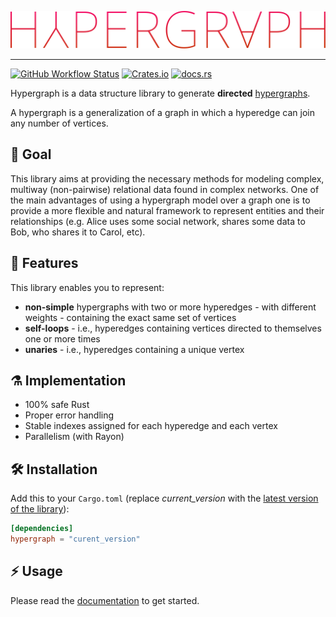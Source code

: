 ![graph](hypergraph.svg)

---

[<img alt="GitHub Workflow Status" src="https://img.shields.io/github/workflow/status/yamafaktory/hypergraph/ci?style=for-the-badge">](https://github.com/yamafaktory/hypergraph/actions/workflows/ci.yml) [<img alt="Crates.io" src="https://img.shields.io/crates/v/hypergraph?style=for-the-badge">](https://crates.io/crates/hypergraph/versions?sort=semver) [<img alt="docs.rs" src="https://img.shields.io/docsrs/hypergraph?style=for-the-badge">](https://docs.rs/hypergraph)

Hypergraph is a data structure library to generate **directed** [hypergraphs](https://en.wikipedia.org/wiki/Hypergraph).

A hypergraph is a generalization of a graph in which a hyperedge can join any number of vertices.

## 📣 Goal

This library aims at providing the necessary methods for modeling complex, multiway (non-pairwise) relational data found in complex networks.
One of the main advantages of using a hypergraph model over a graph one is to provide a more flexible and natural framework to represent entities and their relationships (e.g. Alice uses some social network, shares some data to Bob, who shares it to Carol, etc).

## 🎁 Features

This library enables you to represent:

- **non-simple** hypergraphs with two or more hyperedges - with different weights - containing the exact same set of vertices
- **self-loops** - i.e., hyperedges containing vertices directed to themselves one or more times
- **unaries** - i.e., hyperedges containing a unique vertex

## ⚗️ Implementation

- 100% safe Rust
- Proper error handling
- Stable indexes assigned for each hyperedge and each vertex
- Parallelism (with Rayon)

## 🛠️ Installation

Add this to your `Cargo.toml` (replace _current_version_ with the [latest version of the library](https://crates.io/crates/hypergraph)):

```toml
[dependencies]
hypergraph = "curent_version"
```

## ⚡️ Usage

Please read the [documentation](https://docs.rs/hypergraph) to get started.
